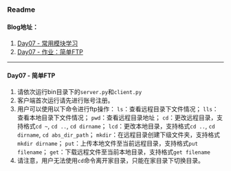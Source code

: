 ### Readme

#### Blog地址：
1. [Day07 - 常用模块学习](http://www.jianshu.com/p/d1f1ee9cbfd7)
2. [Day07 - 作业：简单FTP](http://www.jianshu.com/p/79d2597447cc)

---
#### Day07 - 简单FTP
1. 请依次运行bin目录下的`server.py`和`client.py`
2. 客户端首次运行请先进行账号注册。
3. 用户可以使用以下命令进行ftp操作：
`ls`：查看远程目录下文件情况；
`lls`：查看本地目录下文件情况；
`pwd`：查看远程目录地址；
`cd`：更改远程目录，支持格式`cd ~`, `cd ..`, `cd dirname`；
`lcd`：更改本地目录，支持格式`cd ..`, `cd dirname`, `cd abs_dir_path`；
`mkdir`：在远程目录创建下级文件夹，支持格式`mkdir dirname`；
`put`：上传本地文件至当前远程目录，支持格式`put filename`；
`get`：下载远程文件至当前本地目录，支持格式`get filename`
4. 请注意，用户无法使用`cd`命令离开家目录，只能在家目录下切换目录。